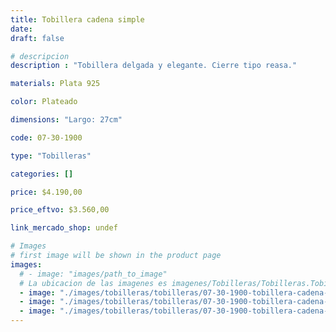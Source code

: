 ```yaml
---
title: Tobillera cadena simple
date: 
draft: false

# descripcion
description : "Tobillera delgada y elegante. Cierre tipo reasa."

materials: Plata 925

color: Plateado

dimensions: "Largo: 27cm"

code: 07-30-1900

type: "Tobilleras"

categories: []

price: $4.190,00

price_eftvo: $3.560,00

link_mercado_shop: undef

# Images
# first image will be shown in the product page
images:
  # - image: "images/path_to_image"
  # La ubicacion de las imagenes es imagenes/Tobilleras/Tobilleras.Tobilleras/07-30-1900-tobillera-cadena-simple
  - image: "./images/tobilleras/tobilleras/07-30-1900-tobillera-cadena-simple_a.jpg"
  - image: "./images/tobilleras/tobilleras/07-30-1900-tobillera-cadena-simple_b.jpg"
  - image: "./images/tobilleras/tobilleras/07-30-1900-tobillera-cadena-simple_c.jpg"
---
```

